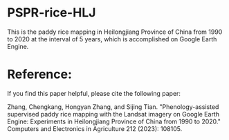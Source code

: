 # PSPR-rice-HLJ
This is the paddy rice mapping in Heilongjiang Province of China from 1990 to 2020 at the interval of 5 years, which is accomplished on Google Earth Engine. 

# Reference:
If you find this paper helpful, please cite the following paper:

Zhang, Chengkang, Hongyan Zhang, and Sijing Tian. "Phenology-assisted supervised paddy rice mapping with the Landsat imagery on Google Earth Engine: Experiments in Heilongjiang Province of China from 1990 to 2020." Computers and Electronics in Agriculture 212 (2023): 108105.
